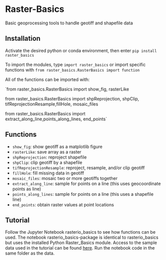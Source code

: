 # Raster-Basics
Basic geoprocessing tools to handle geotiff and shapefile data

## Installation
Activate the desired python or conda environment, then enter `pip install raster_basics`

To import the modules, type `import raster_basics` or import specific functions with `from raster_basics.RasterBasics import function`

All of the functions can be imported with:

`from raster_basics.RasterBasics import show_fig, rasterLike

from raster_basics.RasterBasics import shpReprojection, shpClip, tifReprojectionResample,fillHole, mosaic_files

from raster_basics.RasterBasics import extract_along_line,points_along_lines, end_points`

## Functions
 - `show_fig`: show geotiff as a matplotlib figure
 - `rasterLike`: save array as a raster
 - `shpReprojection`: reproject shapefile
 - `shpClip`: clip geotiff by a shapefile
 - `tifReprojectionResample`: reproject, resample, and/or clip geotiff
 - `fillHole`: fill missing data in geotiff
 - `mosaic_files`: mosaic two or more geotiffs together
 - `extract_along_line`: sample for points on a line (this uses geocoordinate points as line)
 - `points_along_lines`: sample for points on a line (this uses a shapefile line)
 - `end_points`: obtain raster values at point locations

## Tutorial
Follow the Jupyter Notebook rasterio_basics to see how functions can be used. The notebook rasterio_basics-package is identical to rasterio_basics but uses the installed Python Raster_Basics module. Access to the sample data used in the tutorial can be found [here](https://drive.google.com/file/d/1lNiQBo-rNe2_VC6vUCM2gfp-Z-F2Q49c/view?usp=share_link). Run the notebook code in the same folder as the data.
